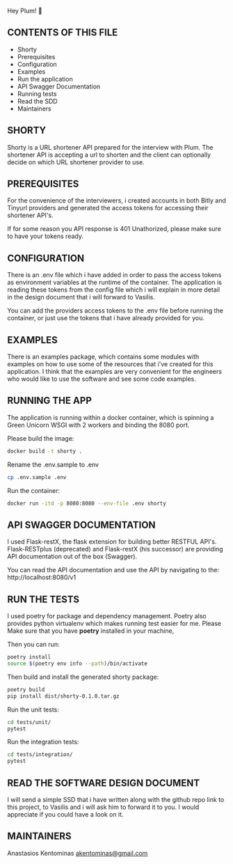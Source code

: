 Hey Plum! :wave:

CONTENTS OF THIS FILE
---------------------

 * Shorty
 * Prerequisites
 * Configuration
 * Examples
 * Run the application
 * API Swagger Documentation
 * Running tests
 * Read the SDD
 * Maintainers

SHORTY
------

Shorty is a URL shortener API prepared for the interview with Plum.
The shortener API is accepting a url to shorten and the client can optionally decide on which URL shortener provider to use.

PREREQUISITES
-------------

For the convenience of the interviewers, i created accounts in both Bitly and Tinyurl providers
and generated the access tokens for accessing their shortener API's.

If for some reason you API response is 401 Unathorized, please make sure to have your tokens ready.


CONFIGURATION
-------------
There is an .env file which i have added in order to pass the access tokens as environment variables 
at the runtime of the container. The application is reading these tokens from the config file which i will explain
in more detail in the design document that i will forward to Vasilis.

You can add the providers access tokens to the .env file before running the container, or just use the tokens that i have
already provided for you.

EXAMPLES
--------

There is an examples package, which contains some modules with examples on how to use
some of the resources that i've created for this application. I think that the examples are 
very convenient for the engineers who would like to use the software and see some code examples.

RUNNING THE APP
---------------

The application is running within a docker container, which is spinning a Green Unicorn WSGI with 2 workers and binding the 8080 port.

Please build the image:

```bash
docker build -t shorty .
```
Rename the .env.sample to .env
```bash
cp .env.sample .env
```

Run the container:

```bash
docker run -itd -p 8080:8080 --env-file .env shorty
```


API SWAGGER DOCUMENTATION
-------------------------

I used Flask-restX, the flask extension for building better RESTFUL API's.
Flask-RESTplus (deprecated) and Flask-restX (his successor) are providing API documentation
out of the box (Swagger).

You can read the API documentation and use the API by navigating to the:
http://localhost:8080/v1


RUN THE TESTS
-------------

I used poetry for package and dependency management. 
Poetry also provides python virtualenv which makes running test easier for me.
Please Make sure that you have **poetry** installed in your machine,

Then you can run:
```bash
poetry install
source $(poetry env info --path)/bin/activate 
```

Then build and install the generated shorty package:
```bash
poetry build
pip install dist/shorty-0.1.0.tar.gz
```

Run the unit tests:
```bash
cd tests/unit/
pytest
```

Run the integration tests:
```bash
cd tests/integration/
pytest
```


READ THE SOFTWARE DESIGN DOCUMENT
---------------------------------

I will send a simple SSD that i have written along with the github repo link to this project, to Vasilis
and i will ask him to forward it to you. I would appreciate if you could have a look on it.

MAINTAINERS
-----------

Anastasios Kentominas <akentominas@gmail.com>


